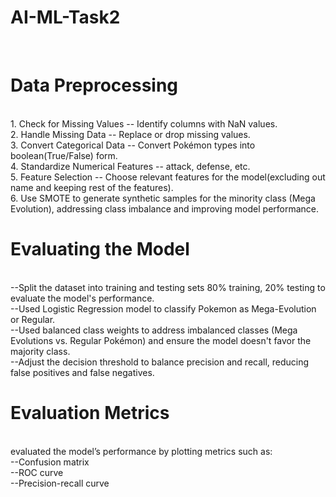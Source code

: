 # AI-ML-Task2
<br>
<h1>Data Preprocessing</h1>
<br>
1. Check for Missing Values -- Identify columns with NaN values.<br>
2. Handle Missing Data -- Replace or drop missing values.<br>
3. Convert Categorical Data -- Convert Pokémon types into boolean(True/False) form.<br>
4. Standardize Numerical Features -- attack, defense, etc.<br>
5. Feature Selection -- Choose relevant features for the model(excluding out name and keeping rest of the features).<br>
6. Use SMOTE to generate synthetic samples for the minority class (Mega Evolution), addressing class imbalance and improving model performance.
<h1>Evaluating the Model</h1>
<br>
--Split the dataset into training and testing sets  80% training, 20% testing to evaluate the model's performance.<br>
--Used Logistic Regression model to classify Pokemon as Mega-Evolution or Regular.<br>
--Used balanced class weights to address imbalanced classes (Mega Evolutions vs. Regular Pokémon) and ensure the model doesn't favor the majority class.<br>
--Adjust the decision threshold to balance precision and recall, reducing false positives and false negatives.<br>
<h1>Evaluation Metrics</h1>
<br>
evaluated the model’s performance by plotting metrics such as: <br>
--Confusion matrix <br>
--ROC curve <br>
--Precision-recall curve<br>

